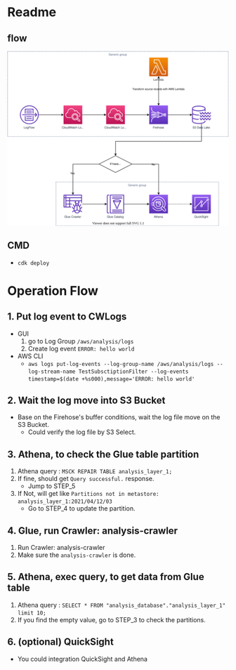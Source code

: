 # Readme

## flow
![flow](./asserts/cwlogs.firehose.lambda.glue.athena_tutorial.svg)

## CMD
- `cdk deploy`

# Operation Flow

## 1. Put log event to CWLogs

- GUI
    1. go to Log Group `/aws/analysis/logs`
    2. Create log event `ERROR: hello world`
- AWS CLI
    - `aws logs put-log-events --log-group-name /aws/analysis/logs --log-stream-name TestSubsctiptionFilter --log-events timestamp=$(date +%s000),message='ERROR: hello world'`

## 2. Wait the log move into S3 Bucket

- Base on the Firehose's buffer conditions, wait the log file move on the S3 Bucket.
    - Could verify the log file by S3 Select.

## 3. Athena, to check the Glue table partition

1. Athena query : `MSCK REPAIR TABLE analysis_layer_1;`
2. If fine, should get `Query successful.` response.
    - Jump to STEP_5
3. If Not, will get like `Partitions not in metastore:	analysis_layer_1:2021/04/12/03`
    - Go to STEP_4 to update the partition.

## 4. Glue, run Crawler: analysis-crawler

1. Run Crawler: analysis-crawler
2. Make sure the `analysis-crawler` is done.

## 5. Athena, exec query, to get data from Glue table 

1. Athena query : `SELECT * FROM "analysis_database"."analysis_layer_1" limit 10;`
2. If you find the empty value, go to STEP_3 to check the partitions.

## 6. (optional) QuickSight

- You could integration QuickSight and Athena
